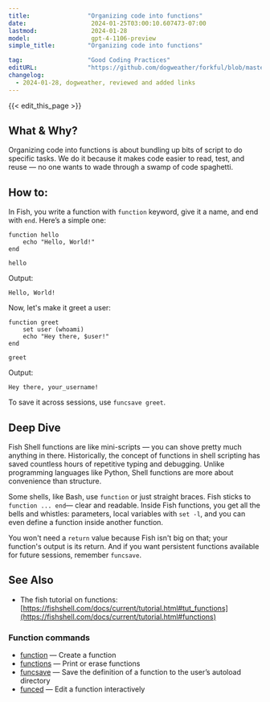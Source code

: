 ```yaml
---
title:                "Organizing code into functions"
date:                  2024-01-25T03:00:10.607473-07:00
lastmod:               2024-01-28
model:                 gpt-4-1106-preview
simple_title:         "Organizing code into functions"

tag:                  "Good Coding Practices"
editURL:              "https://github.com/dogweather/forkful/blob/master/content/en/fish-shell/organizing-code-into-functions.md"
changelog:
  - 2024-01-28, dogweather, reviewed and added links
---
```


{{< edit_this_page >}}

## What & Why?
Organizing code into functions is about bundling up bits of script to do specific tasks. We do it because it makes code easier to read, test, and reuse — no one wants to wade through a swamp of code spaghetti.

## How to:
In Fish, you write a function with `function` keyword, give it a name, and end with `end`. Here’s a simple one:

```fish
function hello
    echo "Hello, World!"
end

hello
```

Output:
```
Hello, World!
```

Now, let's make it greet a user:

```fish
function greet
    set user (whoami)
    echo "Hey there, $user!"
end

greet
```

Output:
```
Hey there, your_username!
```

To save it across sessions, use `funcsave greet`.

## Deep Dive
Fish Shell functions are like mini-scripts — you can shove pretty much anything in there. Historically, the concept of functions in shell scripting has saved countless hours of repetitive typing and debugging. Unlike programming languages like Python, Shell functions are more about convenience than structure.

Some shells, like Bash, use `function` or just straight braces. Fish sticks to `function ... end`— clear and readable. Inside Fish functions, you get all the bells and whistles: parameters, local variables with `set -l`, and you can even define a function inside another function.

You won't need a `return` value because Fish isn't big on that; your function's output is its return. And if you want persistent functions available for future sessions, remember `funcsave`.

## See Also

- The fish tutorial on functions: [https://fishshell.com/docs/current/tutorial.html#tut_functions](https://fishshell.com/docs/current/tutorial.html#functions)

### Function commands

- [function](https://fishshell.com/docs/current/cmds/function.html) — Create a function
- [functions](https://fishshell.com/docs/current/cmds/functions.html) — Print or erase functions
- [funcsave](https://fishshell.com/docs/current/cmds/funcsave.html) — Save the definition of a function to the user’s autoload directory
- [funced](https://fishshell.com/docs/current/cmds/funced.html) — Edit a function interactively
